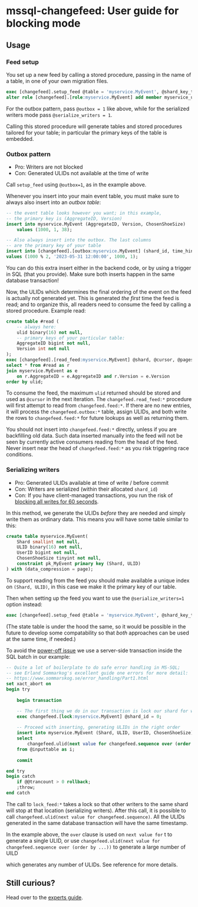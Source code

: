 # mssql-changefeed: User guide for blocking mode
## Usage

### Feed setup

You set up a new feed by calling a stored procedure,
passing in the name of a table, in one of your own
migration files.
```sql
exec [changefeed].setup_feed @table = 'myservice.MyEvent', @shard_key_type = 'uniqueidentifier', @outbox = 1;
alter role [changefeed].[role:myservice.MyEvent] add member myservice_user;    
```

For the outbox pattern, pass `@outbox = 1` like above, while for the serialized writers mode
pass `@serialize_writers = 1`.

Calling this stored procedure will generate tables
and stored procedures tailored for your table; in particular
the primary keys of the table is embedded.

### Outbox pattern

* Pro: Writers are not blocked
* Con: Generated ULIDs not available at the time of write

Call `setup_feed` using `@outbox=1`, as in the example above.

Whenever you insert into your main event table, you must make
sure to always also insert into an *outbox table*:
```sql
-- the event table looks however you want; in this example,
-- the primary key is (AggregateID, Version)
insert into myservice.MyEvent (AggregateID, Version, ChosenShoeSize)
    values (1000, 1, 38);

-- Also always insert into the outbox. The last columns
-- are the primary key of your table
insert into [changefeed].[outbox:myservice.MyEvent] (shard_id, time_hint, AggregateID, Version)
values (1000 % 2, '2023-05-31 12:00:00', 1000, 1);
```
You can do this extra insert either in the backend code, or by using a trigger in SQL
(that you provide). Make sure both inserts happen in the same database
transaction!

Now, the ULIDs which determines the final ordering of the event
on the feed is actually not generated yet. This is generated *the first*
time the feed is read; and to organize this, all readers need to consume
the feed by calling a stored procedure. Example read:
```sql
create table #read (
    -- always here:
    ulid binary(16) not null,
    -- primary keys of your particular table:
	AggregateID bigint not null,
	Version int not null	    
);
exec [changefeed].[read_feed:myservice.MyEvent] @shard, @cursor, @pagesize
select * from #read as r
join myservice.MyEvent as e
    on r.AggregateID = e.AggregateID and r.Version = e.Version 
order by ulid;
```
To consume the feed, the maximum `ulid` returned should be stored and used as `@cursor` in the next
iteration. The `changefeed.read_feed:*` procedure will first attempt
to read from `changefeed.feed:*`. If there are no new entries, it will process the
`changefeed.outbox:*` table, assign ULIDs, and both write the rows
to `changefeed.feed:*` for future lookups as well as returning them.

You should not insert into `changefeed.feed:*` directly, unless if you are
backfilling old data. Such data inserted manually into the feed will not be
seen by currently active consumers reading from the head of the feed. Never
insert near the head of `changefeed.feed:*` as you risk triggering race conditions.

### Serializing writers

* Pro: Generated ULIDs available at time of write / before commit
* Con: Writers are serialized (within their allocated `shard_id`)
* Con: If you have client-managed transactions, you run the risk of
  [blocking all writes for 60 seconds](POWEROFF.md).

In this method, we generate the ULIDs *before* they are needed
and simply write them as ordinary data. This means you will have some table
similar to this:
```sql
create table myservice.MyEvent(
    Shard smallint not null,
    ULID binary(16) not null,
    UserID bigint not null,
    ChosenShoeSize tinyint not null,
    constraint pk_MyEvent primary key (Shard, ULID)
) with (data_compression = page);
```
To support reading from the feed you should make available a unique
index on `(Shard, ULID)`, in this case we make it the primary key of our table.

Then when setting up the feed you
want to use the `@serialize_writers=1` option instead:

```sql
exec [changefeed].setup_feed @table = 'myservice.MyEvent', @shard_key_type = 'uniqueidentifier', @serialize_writers = 1;
```
(The state table is under the hood the same, so it would be possible in the future to develop
some compatability so that *both* approaches can be used at the same time,
if needed.)

To avoid the [power-off issue](POWEROFF.md) we use a server-side transaction
inside the SQL batch in our example:
```sql
-- Quite a lot of boilerplate to do safe error handling in MS-SQL;
-- see Erland Sommarkog's excellent guide one errors for more detail:
-- https://www.sommarskog.se/error_handling/Part1.html
set xact_abort on
begin try
    
    begin transaction

    -- The first thing we do in our transaction is lock our shard for writes by us.
    exec changefeed.[lock:myservice.MyEvent] @shard_id = 0;
    
    -- Proceed with inserting, generating ULIDs in the right order
    insert into myservice.MyEvent (Shard, ULID, UserID, ChosenShoeSize)
    select
        changefeed.ulid(next value for changefeed.sequence over (order by i.Time))
    from @inputtable as i;
        
    commit

end try
begin catch
    if @@trancount > 0 rollback;
    ;throw;
end catch
```

The call to `lock_feed:*` takes a lock so that other writers to the same
shard will stop at that location (serializing writers). After this call,
it is possible to call `changefeed.ulid(next value for changefeed.sequence)`.
All the ULIDs generated in the same database transaction will have the same
timestamp.

In the example above, the `over` clause is used on `next value for` t
to generate a single ULID, or use `changefeed.ulid(next value for changefeed.sequence over (order by ...))`
to generate a large number of UILD

which generates any number of ULIDs. See reference for more
details.




## Still curious?

Head over to the [experts guide](EXPERTS-GUIDE.md).